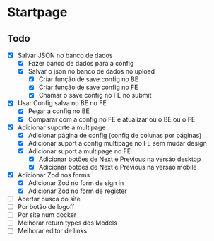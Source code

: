 # Startpage

## Todo

- [x] Salvar JSON no banco de dados
    - [x] Fazer banco de dados para a config
    - [x] Salvar o json no banco de dados no upload
        - [x] Criar função de save config no BE
        - [x] Criar função de save config no FE
        - [x] Chamar o save config no FE no submit
- [x] Usar Config salva no BE no FE
    - [x] Pegar a config no BE
    - [x] Comparar com a config no FE e atualizar ou o BE ou o FE
- [x] Adicionar suporte a multipage
    - [x] Adicionar página de config (config de colunas por páginas)
    - [x] Adicionar suport a config multipage no FE sem mudar design
    - [x] Adicionar suport a multipage no FE
        - [x] Adicionar botões de Next e Previous na versão desktop
        - [x] Adicionar botões de Next e Previous na versão mobile
- [x] Adicionar Zod nos forms
    - [x] Adicionar Zod no form de sign in
    - [x] Adicionar Zod no form de register
- [ ] Acertar busca do site
- [ ] Por botão de logoff
- [ ] Por site num docker
- [ ] Melhorar return types dos Models
- [ ] Melhorar editor de links
